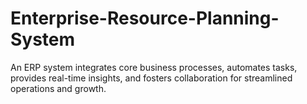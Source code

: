 # Enterprise-Resource-Planning-System
An ERP system integrates core business processes, automates tasks, provides real-time insights, and fosters collaboration for streamlined operations and growth.
